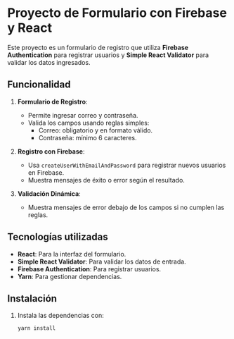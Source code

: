 # Proyecto de Formulario con Firebase y React

Este proyecto es un formulario de registro que utiliza **Firebase Authentication** para registrar usuarios y **Simple React Validator** para validar los datos ingresados.

## Funcionalidad

1. **Formulario de Registro**:
   - Permite ingresar correo y contraseña.
   - Valida los campos usando reglas simples:
     - Correo: obligatorio y en formato válido.
     - Contraseña: mínimo 6 caracteres.

2. **Registro con Firebase**:
   - Usa `createUserWithEmailAndPassword` para registrar nuevos usuarios en Firebase.
   - Muestra mensajes de éxito o error según el resultado.

3. **Validación Dinámica**:
   - Muestra mensajes de error debajo de los campos si no cumplen las reglas.

## Tecnologías utilizadas

- **React**: Para la interfaz del formulario.
- **Simple React Validator**: Para validar los datos de entrada.
- **Firebase Authentication**: Para registrar usuarios.
- **Yarn**: Para gestionar dependencias.

## Instalación

1. Instala las dependencias con:
   ```bash
   yarn install
